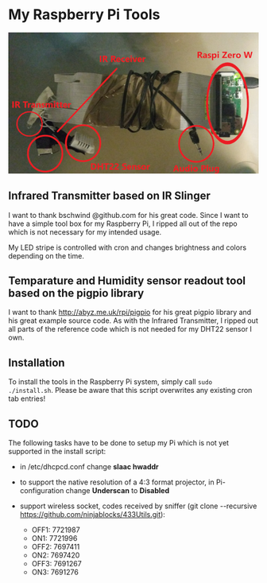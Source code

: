 My Raspberry Pi Tools
=====================

![My Raspberry Pi](myraspi.jpg)

Infrared Transmitter based on IR Slinger
----------------------------------------

I want to thank bschwind @github.com for his great code. Since I want to have a simple tool
box for my Raspberry Pi, I ripped all out of the repo which is not necessary for my intended usage.

My LED stripe is controlled with cron and changes brightness and colors depending on the time.


Temparature and Humidity sensor readout tool based on the pigpio library
------------------------------------------------------------------------

I want to thank http://abyz.me.uk/rpi/pigpio for his great pigpio library and his great example
source code. As with the Infrared Transmitter, I ripped out all parts of the reference code which
is not needed for my DHT22 sensor I own.


Installation
------------

To install the tools in the Raspberry Pi system, simply call `sudo ./install.sh`. Please be
aware that this script overwrites any existing cron tab entries!


TODO
----

The following tasks have to be done to setup my Pi which is not yet supported in the install script:
- in /etc/dhcpcd.conf change **slaac hwaddr**
- to support the native resolution of a 4:3 format projector, in Pi-configuration change **Underscan** to **Disabled**

- support wireless socket, codes received by sniffer (git clone --recursive https://github.com/ninjablocks/433Utils.git):
  - OFF1: 7721987
  - ON1:  7721996
  - OFF2: 7697411
  - ON2:  7697420
  - OFF3: 7691267
  - ON3:  7691276

